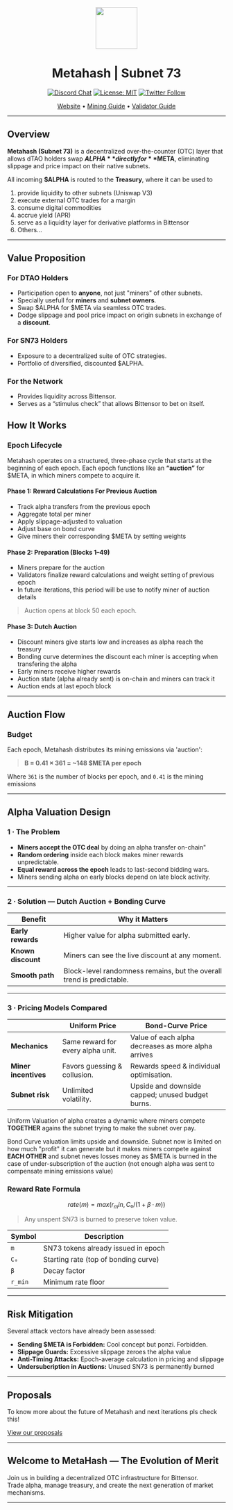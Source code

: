 <div align="center">
<picture>
  <source srcset="image.png" media="(prefers-color-scheme: dark)">
  <source srcset="image.png" media="(prefers-color-scheme: light)">
  <img src="image.png" width="96">
</picture>

# **Metahash | Subnet 73** <!-- omit in toc -->

[![Discord Chat](https://img.shields.io/discord/308323056592486420.svg)](https://discord.gg/bittensor)
[![License: MIT](https://img.shields.io/badge/License-MIT-yellow.svg)](https://opensource.org/licenses/MIT)
[![Twitter Follow](https://img.shields.io/twitter/follow/MetaHashSn73?style=social)](https://twitter.com/MetaHashSn73)

[Website](https://metahash73.com) • [Mining Guide](docs/miner.md) • [Validator Guide](docs/validator.md)
</div>

---
## Overview
**Metahash (Subnet 73)** is a decentralized over-the-counter (OTC) layer that allows dTAO holders swap **$ALPHA** directly for **$META**, eliminating slippage and price impact on their native subnets.

All incoming **$ALPHA** is routed to the **Treasury**, where it can be used to  

1. provide liquidity to other subnets (Uniswap V3)  
2. execute external OTC trades for a margin  
3. consume digital commodities  
4. accrue yield (APR)  
5. serve as a liquidity layer for derivative platforms in Bittensor
6. Others...


---

## Value Proposition
### For DTAO Holders
- Participation open to **anyone**, not just "miners" of other subnets. 
- Specially usefull for **miners** and **subnet owners**. 
- Swap $ALPHA for $META via seamless OTC trades.  
- Dodge slippage and pool price impact on origin subnets in exchange of a **discount**.

### For SN73 Holders
- Exposure to a decentralized suite of OTC strategies.  
- Portfolio of diversified, discounted $ALPHA.

### For the Network
- Provides liquidity across Bittensor.
- Serves as a “stimulus check” that allows Bittensor to bet on itself.


## How It Works

### Epoch Lifecycle

Metahash operates on a structured, three-phase cycle that starts at the beginning of each epoch.
Each epoch functions like an **“auction”** for $META, in which miners compete to acquire it.

#### Phase 1: Reward Calculations For Previous Auction
- Track alpha transfers from the previous epoch
- Aggregate total per miner
- Apply slippage-adjusted to valuation
- Adjust base on bond curve
- Give miners their corresponding $META by setting weights

#### Phase 2: Preparation (Blocks 1–49)
- Miners prepare for the auction
- Validators finalize reward calculations and weight setting of previous epoch
- In future iterations, this period will be use to notify miner of auction details

> Auction opens at block 50 each epoch.

#### Phase 3: Dutch Auction
- Discount miners give starts low and increases as alpha reach the treasury
- Bonding curve determines the discount each miner is accepting when transfering the alpha
- Early miners receive higher rewards
- Auction state (alpha already sent) is on-chain and miners can track it
- Auction ends at last epoch block

---

## Auction Flow

### Budget

Each epoch, Metahash distributes its mining emissions via 'auction':

> **B = 0.41 × 361 = ~148 $META per epoch**

Where `361` is the number of blocks per epoch, and `0.41` is the mining emissions

---
## Alpha Valuation Design

### 1 · The Problem
- **Miners accept the OTC deal** by doing an alpha transfer on-chain"
- **Random ordering** inside each block makes miner rewards unpredictable.  
- **Equal reward across the epoch** leads to last-second bidding wars.
- Miners sending alpha on early blocks depend on late block activity.

---

### 2 · Solution — Dutch Auction + Bonding Curve
| Benefit          | Why it Matters                                                     |
|------------------|---------------------------------------------------------------------|
| **Early rewards**| Higher value for alpha submitted early.                            |
| **Known discount**| Miners can see the live discount at any moment.                      |
| **Smooth path**  | Block-level randomness remains, but the overall trend is predictable.|

---

### 3 · Pricing Models Compared
|                   | Uniform Price                                   | Bond-Curve Price                                        |
|-------------------|-------------------------------------------------|---------------------------------------------------------|
| **Mechanics**     | Same reward for every alpha unit.               | Value of each alpha decreases as more alpha arrives     |
| **Miner incentives**| Favors guessing & collusion.                  | Rewards speed & individual optimisation.                |
| **Subnet risk**   | Unlimited volatility.                           | Upside and downside capped; unused budget burns.        |

Uniform Valuation of alpha creates a dynamic where miners compete **TOGETHER** agains the subnet trying to make the subnet over pay. 

Bond Curve valuation limits upside and downside. Subnet now is limited on how much "profit" it can generate but it makes miners compete against **EACH OTHER** and subnet neves losses money as $META is burned in the case of under-subscription of the auction (not enough alpha was sent to compensate mining emissions value)

### Reward Rate Formula

```math
rate(m) = max(r_min, C₀ / (1 + β · m))
```
> Any unspent SN73 is burned to preserve token value.

| Symbol | Description |
|--------|-------------|
| `m`    | SN73 tokens already issued in epoch |
| `C₀`   | Starting rate (top of bonding curve) |
| `β`    | Decay factor |
| `r_min`| Minimum rate floor |


---

## Risk Mitigation

Several attack vectors have already been assessed:

- **Sending $META is Forbidden:** Cool concept but ponzi. Forbidden. 
- **Slippage Guards:** Excessive slippage zeroes the alpha value
- **Anti-Timing Attacks:** Epoch-average calculation in pricing and slippage
- **Undersubcription in Auctions:** Unused SN73 is permanently burned

---


## Proposals

To know more about the future of Metahash and next iterations pls check this!

[View our proposals](proposals.md)

---


## Welcome to MetaHash — The Evolution of Merit

Join us in building a decentralized OTC infrastructure for Bittensor.  
Trade alpha, manage treasury, and create the next generation of market mechanisms.

---


